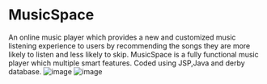 # MusicSpace
An online music player which provides a new and customized music listening experience to users by recommending the songs they are more likely to listen and less likely to skip. MusicSpace is a fully functional music player which multiple smart features. Coded using JSP,Java and derby database.
![image](https://user-images.githubusercontent.com/61706649/124394367-d0647780-dd1c-11eb-9e7a-5f26061502d5.png)
![image](https://user-images.githubusercontent.com/61706649/124394391-ef630980-dd1c-11eb-8de0-959425654de5.png)
